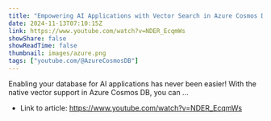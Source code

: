 ```yaml
---
title: "Empowering AI Applications with Vector Search in Azure Cosmos DB - Nov. 2024"
date: 2024-11-13T07:10:15Z
link: https://www.youtube.com/watch?v=NDER_EcqmWs
showShare: false
showReadTime: false
thumbnail: images/azure.png
tags: ["youtube.com/@AzureCosmosDB"]
---
```

Enabling your database for AI applications has never been easier! With the native vector support in Azure Cosmos DB, you can ...

- Link to article: https://www.youtube.com/watch?v=NDER_EcqmWs